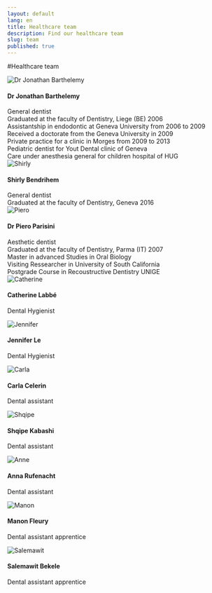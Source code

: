 ```yaml
---
layout: default
lang: en
title: Healthcare team
description: Find our healthcare team
slug: team
published: true
---
```



#Healthcare team

<div class="row team">
  <div class="col-sm-2">
    <img class="media-object" src="/photos/team/dr_barthelemy.jpg" alt="Dr Jonathan Barthelemy">
  </div>
  <div class="col-sm-10">
    <h4 class="media-heading">Dr Jonathan Barthelemy</h4>
    General dentist<br />
    Graduated at the faculty of Dentistry, Liege (BE) 2006<br />
    Assistantship in endodontic at Geneva University from 2006 to 2009<br />
    Received a doctorate from the Geneva University in 2009<br />
    Private practice for a clinic in Morges from 2009 to 2013<br />
    Pediatric dentist for Yout Dental clinic of Geneva<br />
    Care under anesthesia general for children hospital of HUG
  </div>
</div>

<div class="row team">
  <div class="col-sm-2">
    <img src="/photos/team/shirly.jpg" alt="Shirly">
  </div>
  <div class="col-sm-10">
    <h4 class="media-heading">Shirly Bendrihem</h4>
    General dentist<br />
    Graduated at the faculty of Dentistry, Geneva 2016
  </div>
</div>

<div class="row team">
  <div class="col-sm-2">
    <img src="/photos/team/piero.jpg" alt="Piero">
  </div>
  <div class="col-sm-10">
    <h4 class="media-heading">Dr Piero Parisini</h4>
    Aesthetic dentist<br />
    Graduated at the faculty of Dentistry, Parma (IT) 2007<br />
    Master in advanced Studies in Oral Biology<br />
    Visiting Ressearcher in University of South California<br />
    Postgrade Course in Recoustructive Dentistry UNIGE
  </div>
</div>

<div class="row team">
  <div class="col-sm-2">
    <img src="/photos/team/catherine.jpg" alt="Catherine">
  </div>
  <div class="col-sm-10">
    <h4 class="media-heading">Catherine Labbé</h4>
    <p>Dental Hygienist</p>
  </div>
</div>

<div class="row team">
  <div class="col-sm-2">
    <img src="/photos/team/jennifer.jpg" alt="Jennifer">
  </div>
  <div class="col-sm-10">
    <h4 class="media-heading">Jennifer Le</h4>
    <p>Dental Hygienist</p>
  </div>
</div>

<div class="row team">
  <div class="col-sm-2">
    <img src="/photos/team/carla.jpg" alt="Carla">
  </div>
  <div class="col-sm-10">
    <h4 class="media-heading">Carla Celerin</h4>
    <p>Dental assistant</p>
  </div>
</div>

<div class="row team">
  <div class="col-sm-2">
    <img src="/photos/team/shqipe.jpg" alt="Shqipe">
  </div>
  <div class="col-sm-10">
    <h4 class="media-heading">Shqipe Kabashi</h4>
    <p>Dental assistant</p>
  </div>
</div>

<div class="row team">
  <div class="col-sm-2">
    <img src="/photos/team/anna.jpg" alt="Anne">
  </div>
  <div class="col-sm-10">
    <h4 class="media-heading">Anna Rufenacht</h4>
    <p>Dental assistant</p>
  </div>
</div>

<div class="row team">
  <div class="col-sm-2">
    <img src="/photos/team/manon.jpg" alt="Manon">
  </div>
  <div class="col-sm-10">
    <h4 class="media-heading">Manon Fleury</h4>
    <p>Dental assistant apprentice</p>
  </div>
</div>

<div class="row team">
  <div class="col-sm-2">
    <img src="/photos/team/salema.jpg" alt="Salemawit">
  </div>
  <div class="col-sm-10">
    <h4 class="media-heading">Salemawit Bekele</h4>
    <p>Dental assistant apprentice</p>
  </div>
</div>
